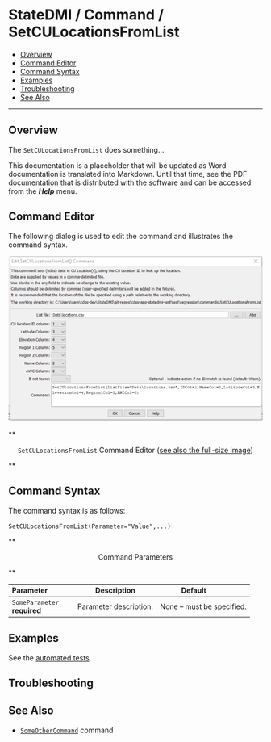 # StateDMI / Command / SetCULocationsFromList #

* [Overview](#overview)
* [Command Editor](#command-editor)
* [Command Syntax](#command-syntax)
* [Examples](#examples)
* [Troubleshooting](#troubleshooting)
* [See Also](#see-also)

-------------------------

## Overview ##

The `SetCULocationsFromList` does something...

This documentation is a placeholder that will be updated as Word documentation is translated into Markdown.
Until that time, see the PDF documentation that is distributed with the software and can be accessed
from the ***Help*** menu.

## Command Editor ##

The following dialog is used to edit the command and illustrates the command syntax.

![SetCULocationsFromList](SetCULocationsFromList.png)

**<p style="text-align: center;">
`SetCULocationsFromList` Command Editor (<a href="../SetCULocationsFromList.png">see also the full-size image</a>)
</p>**

## Command Syntax ##

The command syntax is as follows:

```text
SetCULocationsFromList(Parameter="Value",...)
```
**<p style="text-align: center;">
Command Parameters
</p>**

| **Parameter**&nbsp;&nbsp;&nbsp;&nbsp;&nbsp;&nbsp;&nbsp;&nbsp;&nbsp;&nbsp;&nbsp;&nbsp; | **Description** | **Default**&nbsp;&nbsp;&nbsp;&nbsp;&nbsp;&nbsp;&nbsp;&nbsp;&nbsp;&nbsp; |
| --------------|-----------------|----------------- |
|`SomeParameter`<br>**required**|Parameter description.|None – must be specified.|

## Examples ##

See the [automated tests](https://github.com/OpenWaterFoundation/cdss-app-statedmi-main/tree/master/test/regression/commands/SetCULocationsFromList).

## Troubleshooting ##

## See Also ##

* [`SomeOtherCommand`](../SomeOtherCommand/SomeOtherCommand) command
